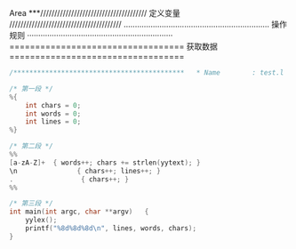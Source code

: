 
Area 
		***//////////////////////////////////////
		定义变量                                          
		////////////////////////////////////////
		.................................................................
		操作规则
		·································································
		==================================
		获取数据
       ==================================


```c
/*******************************************   * Name        : test.l   * Datkkke        : Mar. 11, 2014   * Blog        : http://www.cnblogs.com/lucasysfeng/   * Description : 一个简单的lex例子,输入几行字符串，   *               输出行数，单词数和字符的个数。   *******************************************/

/* 第一段 */   
%{  
    int chars = 0;  
    int words = 0;  
    int lines = 0;  
%}

/* 第二段 */   
%%  
[a-zA-Z]+  { words++; chars += strlen(yytext); }  
\n               { chars++; lines++; }  
.                 { chars++; }  
%%

/* 第三段 */
int main(int argc, char **argv)   {      
	yylex(); 
	printf("%8d%8d%8d\n", lines, words, chars); 
} 

